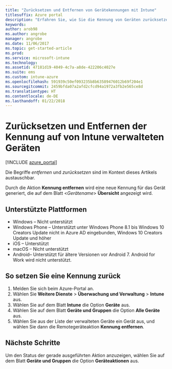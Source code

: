 ```yaml
---
title: "Zurücksetzen und Entfernen von Gerätekennungen mit Intune"
titlesuffix: Azure portal
description: "Erfahren Sie, wie Sie die Kennung von Geräten zurücksetzen oder entfernen, die Sie mit Intune verwalten."
keywords: 
author: arob98
ms.author: angrobe
manager: angrobe
ms.date: 11/06/2017
ms.topic: get-started-article
ms.prod: 
ms.service: microsoft-intune
ms.technology: 
ms.assetid: 47181d19-4049-4c7a-a8de-422206c4027e
ms.suite: ems
ms.custom: intune-azure
ms.openlocfilehash: 591939c50ef093235b8b63589476012b69f204e1
ms.sourcegitcommit: 2459bfda07a2afd2cfcd94a1972a3fb2e565ce8d
ms.translationtype: HT
ms.contentlocale: de-DE
ms.lasthandoff: 01/22/2018
---
```

# <a name="reset-and-remove-the-passcode-on-intune-managed-devices"></a>Zurücksetzen und Entfernen der Kennung auf von Intune verwalteten Geräten


[!INCLUDE [azure_portal](./includes/azure_portal.md)]

Die Begriffe *entfernen* und *zurücksetzen* sind im Kontext dieses Artikels austauschbar.

Durch die Aktion **Kennung entfernen** wird eine neue Kennung für das Gerät generiert, die auf dem Blatt <*Gerätename*> **Übersicht** angezeigt wird.

## <a name="supported-platforms"></a>Unterstützte Plattformen

- Windows – Nicht unterstützt
- Windows Phone – Unterstützt unter Windows Phone 8.1 bis Windows 10 Creators Update nicht in Azure AD eingebunden, Windows 10 Creators Update und höher
- iOS – Unterstützt
- macOS – Nicht unterstützt
- Android– Unterstützt für ältere Versionen vor Android 7. Android for Work wird nicht unterstützt.

## <a name="how-to-reset-a-passcode"></a>So setzen Sie eine Kennung zurück

1. Melden Sie sich beim Azure-Portal an.
2. Wählen Sie **Weitere Dienste** > **Überwachung und Verwaltung** > **Intune** aus.
3. Wählen Sie auf dem Blatt **Intune** die Option **Geräte** aus.
4. Wählen Sie auf dem Blatt **Geräte und Gruppen** die Option **Alle Geräte** aus.
5. Wählen Sie aus der Liste der verwalteten Geräte ein Gerät aus, und wählen Sie dann die Remotegeräteaktion **Kennung entfernen**.

## <a name="next-steps"></a>Nächste Schritte

Um den Status der gerade ausgeführten Aktion anzuzeigen, wählen Sie auf dem Blatt **Geräte und Gruppen** die Option **Geräteaktionen** aus.
